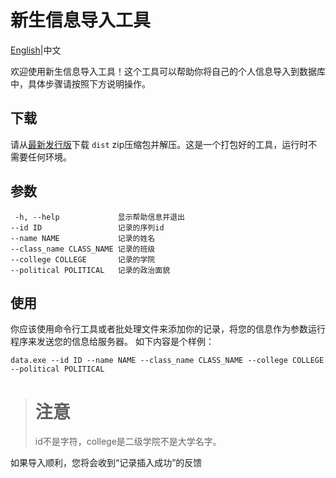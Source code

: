 # 新生信息导入工具

[English](https://github.com/cathyfrost/CXY_2024_DATA/blob/main/README.md)|中文

欢迎使用新生信息导入工具！这个工具可以帮助你将自己的个人信息导入到数据库中，具体步骤请按照下方说明操作。

## 下载
请从[最新发行版](https://github.com/cathyfrost/CXY_2024_DATA/releases/latest)下载 `dist` zip压缩包并解压。这是一个打包好的工具，运行时不需要任何环境。

## 参数
```
 -h, --help             显示帮助信息并退出
--id ID                 记录的序列id
--name NAME             记录的姓名
--class_name CLASS_NAME 记录的班级
--college COLLEGE       记录的学院
--political POLITICAL   记录的政治面貌
```

## 使用
你应该使用命令行工具或者批处理文件来添加你的记录，将您的信息作为参数运行程序来发送您的信息给服务器。
如下内容是个样例：
```
data.exe --id ID --name NAME --class_name CLASS_NAME --college COLLEGE --political POLITICAL
```
> # 注意
> id不是字符，college是二级学院不是大学名字。

如果导入顺利，您将会收到“记录插入成功”的反馈